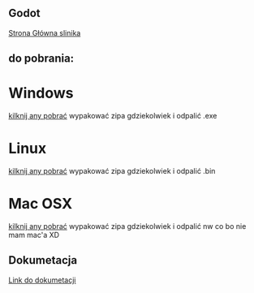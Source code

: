 ## Godot 
[Strona Główna slinika](https://godotengine.org/)

## do pobrania:
# Windows
[kilknij any pobrać](https://downloads.tuxfamily.org/godotengine/3.2.3/Godot_v3.2.3-stable_win64.exe.zip)
wypakować zipa gdziekolwiek i odpalić .exe 

# Linux
[kilknij any pobrać](https://downloads.tuxfamily.org/godotengine/3.2.3/Godot_v3.2.3-stable_x11.64.zip)
wypakować zipa gdziekolwiek i odpalić .bin

# Mac OSX
[kilknij any pobrać](https://downloads.tuxfamily.org/godotengine/3.2.3/Godot_v3.2.3-stable_osx.64.zip)
wypakować zipa gdziekolwiek i odpalić nw co bo nie mam mac'a XD

## Dokumetacja
[Link do dokumetacji](https://docs.godotengine.org/en/stable/)


